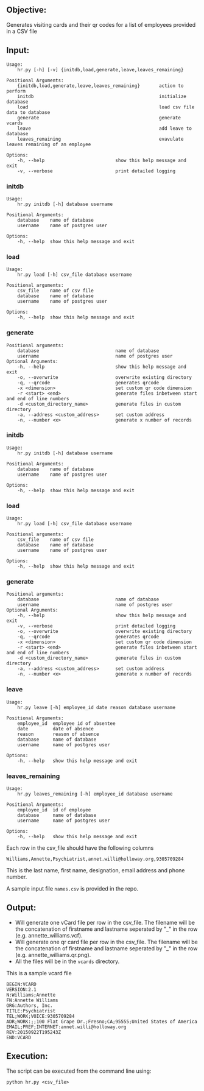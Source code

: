 ## Objective:

Generates visiting cards and their qr codes for a list of employees provided in a CSV
file


## Input:

    Usage: 
        hr.py [-h] [-v] {initdb,load,generate,leave,leaves_remaining}

    Positional Arguments:
        {initdb,load,generate,leave,leaves_remaining}       action to perform
        initdb                                              initialize database
        load                                                load csv file data to database
        generate                                            generate vcards
        leave                                               add leave to database
        leaves_remaining                                    evavulate leaves remaining of an employee

    Options:
        -h, --help                          show this help message and exit
        -v, --verbose                       print detailed logging


### initdb

    Usage: 
        hr.py initdb [-h] database username

    Positional Arguments:
        database    name of database
        username    name of postgres user

    Options:
        -h, --help  show this help message and exit

### load

    Usage: 
        hr.py load [-h] csv_file database username

    Positional arguments:
        csv_file    name of csv file
        database    name of database
        username    name of postgres user

    Options:
        -h, --help  show this help message and exit


### generate

    Positional arguments:
        database                            name of database
        username                            name of postgres user
    Optional Arguments:
        -h, --help                          show this help message and exit
        -o, --overwrite                     overwrite existing directory
        -q, --qrcode                        generates qrcode
        -x <dimension>                      set custom qr code dimension
        -r <start> <end>                    generate files inbetween start and end of line numbers
        -d <custom_directory_name>          generate files in custom directory
        -a, --address <custom_address>      set custom address
        -n, --number <x>                    generate x number of records

### initdb

    Usage: 
        hr.py initdb [-h] database username

    Positional Arguments:
        database    name of database
        username    name of postgres user

    Options:
        -h, --help  show this help message and exit

### load

    Usage: 
        hr.py load [-h] csv_file database username

    Positional arguments:
        csv_file    name of csv file
        database    name of database
        username    name of postgres user

    Options:
        -h, --help  show this help message and exit


### generate

    Positional arguments:
        database                            name of database
        username                            name of postgres user
    Optional Arguments:
        -h, --help                          show this help message and exit
        -v, --verbose                       print detailed logging
        -o, --overwrite                     overwrite existing directory
        -q, --qrcode                        generates qrcode
        -x <dimension>                      set custom qr code dimension
        -r <start> <end>                    generate files inbetween start and end of line numbers
        -d <custom_directory_name>          generate files in custom directory
        -a, --address <custom_address>      set custom address
        -n, --number <x>                    generate x number of records

### leave

    Usage: 
        hr.py leave [-h] employee_id date reason database username

    Positional Arguments:
        employee_id  employee id of absentee
        date         date of absence
        reason       reason of absence
        database     name of database
        username     name of postgres user

    Options:
        -h, --help   show this help message and exit

### leaves_remaining

    Usage: 
        hr.py leaves_remaining [-h] employee_id database username

    Positional Arguments:
        employee_id  id of employee
        database     name of database
        username     name of postgres user

    Options:
        -h, --help   show this help message and exit

Each row in the csv_file should have the following columns

    Williams,Annette,Psychiatrist,annet.willi@holloway.org,9305709284

This is the last name, first name, designation, email address and
phone number. 

A sample input file `names.csv` is provided in the repo.


## Output:

- Will generate one vCard file per row in the csv_file. The filename
will be the concatenation of firstname and lastname seperated by "_" 
in the row (e.g. annette_williams.vcf).
- Will generate one qr card file per row in the csv_file. The filename
will be the concatenation of firstname and lastname seperated by "_" 
in the row (e.g. annette_williams.qr.png).
- All the files will be in the `vcards` directory.

This is a sample vcard file

    BEGIN:VCARD
    VERSION:2.1
    N:Williams;Annette
    FN:Annette Williams
    ORG:Authors, Inc.
    TITLE:Psychiatrist
    TEL;WORK;VOICE:9305709284
    ADR;WORK:;;100 Flat Grape Dr.;Fresno;CA;95555;United States of America
    EMAIL;PREF;INTERNET:annet.willi@holloway.org
    REV:20150922T195243Z
    END:VCARD


## Execution:

The script can be executed from the command line using:
 
 ```python hr.py <csv_file>```
    